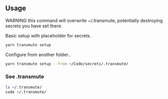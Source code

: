 ## Usage

WARNING this command will overwrite ~/.transmute, potentially destroying secrets you have set there.

Basic setup with placeholder for secrets.

```sh
yarn transmute setup
```

Configure from another folder..

```sh
yarn transmute setup --from ~/Code/secrets/.transmute/
```

### See .transmute

```sh
ls ~/.transmute/
code ~/.transmute/
```